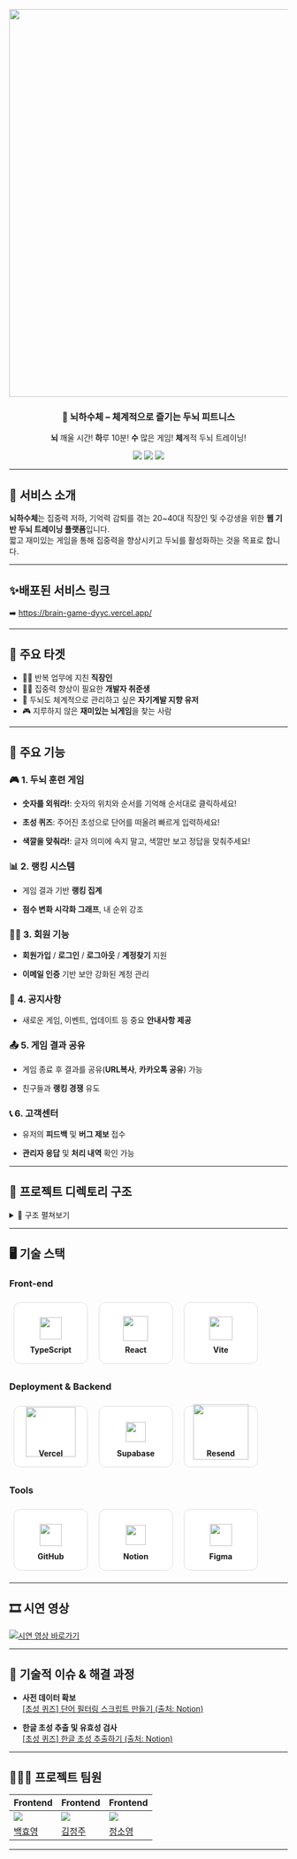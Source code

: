 <div align="center">

<!-- logo -->
<img src="./src/assets/images/readme/readme_img.png" width="700"/>

### 🧠 뇌하수체 – 체계적으로 즐기는 두뇌 피트니스

**뇌** 깨울 시간! **하**루 10분! **수** 많은 게임! **체**계적 두뇌 트레이닝!


</div>

<p align="center">
  <a href="https://github.com/LGTM-Team"><img src="https://img.shields.io/badge/-Github-000000?style=flat&logo=github&logoColor=white" /></a>
  <a href="#"><img src="https://img.shields.io/badge/Project%20Period-2025.07.22~2025.08.06-E55064?style=flat" /></a>
  <a href="#"><img src="https://img.shields.io/badge/Release-v1.0.0-3AE540?style=flat" /></a>
</p>

---

## 📌 서비스 소개

**뇌하수체**는 집중력 저하, 기억력 감퇴를 겪는 20~40대 직장인 및 수강생을 위한 **웹 기반 두뇌 트레이닝 플랫폼**입니다.  
짧고 재미있는 게임을 통해 집중력을 향상시키고 두뇌를 활성화하는 것을 목표로 합니다.

---



## ✨배포된 서비스 링크
➡️ https://brain-game-dyyc.vercel.app/

---

## 🎯 주요 타겟

- 🧑‍💻 반복 업무에 지친 **직장인**
- 👩‍🎓 집중력 향상이 필요한 **개발자 취준생**
- 🧠 두뇌도 체계적으로 관리하고 싶은 **자기계발 지향 유저**
- 🎮 지루하지 않은 **재미있는 뇌게임**을 찾는 사람

---

## 🔧 주요 기능

### 🎮 1. 두뇌 훈련 게임
- **숫자를 외워라!**: 숫자의 위치와 순서를 기억해 순서대로 클릭하세요!

- **초성 퀴즈**: 주어진 초성으로 단어를 떠올려 빠르게 입력하세요!

- **색깔을 맞춰라!**: 글자 의미에 속지 말고, 색깔만 보고 정답을 맞춰주세요!

### 📊 2. 랭킹 시스템
- 게임 결과 기반 **랭킹 집계**

- **점수 변화 시각화 그래프**, 내 순위 강조

### 🧑‍💼 3. 회원 기능
- **회원가입** / **로그인** / **로그아웃** / **계정찾기** 지원

- **이메일 인증** 기반 보안 강화된 계정 관리

### 📢 4. 공지사항
- 새로운 게임, 이벤트, 업데이트 등 중요 **안내사항 제공**


### 📤 5. 게임 결과 공유
- 게임 종료 후 결과를 공유(**URL복사**, **카카오톡 공유**) 가능

- 친구들과 **랭킹 경쟁** 유도

### 📞 6. 고객센터
- 유저의 **피드백** 및 **버그 제보** 접수

- **관리자 응답** 및 **처리 내역** 확인 가능

---
## 📂 프로젝트 디렉토리 구조
<details>
<summary>📁 구조 펼쳐보기</summary>

```plaintext
src/
│
├── 🎨 assets/                      # 정적 자산 (이미지, 아이콘 등)
│   ├── icons/
│   └── images/
│       ├── account/
│       └── pages/
│           ├── error/
│           ├── game/
│           │   ├── numberGame/
│           │   └── tutorial/
│           ├── home/
│           └── notice/
│
├── 🧩 components/                  # 범용 UI 컴포넌트 (재사용 가능)
│   └── Button/
│       ├── Button.tsx
│       └── Button.module.css
│
├── 🪝 hooks/                       # 커스텀 훅
│   ├── useAllGames.ts
│   ├── useAllRankingData.ts
│   ├── useBonusScore.ts
│   ├── useCountdownTimer.ts
│   ├── useCurrentSession.ts
│   ├── useLogin.ts
│   ├── useMyRankingData.ts
│   ├── useNumberCardTransition.ts
│   ├── useNumberStep.ts
│   ├── usePasswordReset.ts
│   ├── useSaveScore.ts
│   ├── useSignUp.ts
│   └── useUpdateNickname.ts
│
├── 🧠 contexts/                    # React Context 모음
│   ├── AuthContext.tsx
│   └── KeyboardContext.tsx
│
├── 🧱 common/                      # 공통 컴포넌트
│   ├── form/
│   ├── layout/
│   ├── modals/
│   ├── post/
│   └── styles/
│
├── 📦 data/                        # 정적 JSON 데이터
│
├── 📂 pages/                      # 라우트 단위 페이지 구성
│   ├── Home/
│   ├── Games/
│   ├── Login/
│   ├── MyPage/
│   ├── FindAccount/
│   ├── NotFound/
│   ├── Notice/
│   └── Qna/
│
├── 🔌 api/                         # API 통신 모듈
│   └── service/
│       ├── notice/
│       ├── qna/
│       ├── auth/
│       ├── game/
│       └── supabase/
│
├── 🛠️ utils/                       # 공통 유틸 함수
│
├── 🗺️ router/                      # React Router 설정
│
├── 🎨 styles/                      # 전역 스타일 및 CSS 변수
│
├── 📐 types/                       # TypeScript 타입 정의
│
├── 🧮 App.tsx                      # 메인 앱 컴포넌트
├── 🚀 main.tsx                     # 앱 진입점
└── ⚙️ vite-env.d.ts                # Vite 환경 타입
```
</details>

---

## 🖥️ 기술 스택

### Front-end
<div style="text-align: start;">
  <div style="display: inline-block; margin: 8px; padding: 16px; border: 1px solid #ddd; border-radius: 12px; text-align: center; width: 100px; background: #fff;">
    <div style="height: 60px; display: flex; align-items: center; justify-content: center;">
      <img src="https://raw.githubusercontent.com/xandemon/developer-icons/main/icons/typescript.svg" width="40">
    </div>
    <strong>TypeScript</strong>
  </div>
  <div style="display: inline-block; margin: 8px; padding: 16px; border: 1px solid #ddd; border-radius: 12px; text-align: center; width: 100px; background: #fff;">
    <div style="height: 60px; display: flex; align-items: center; justify-content: center;">
      <img src="https://raw.githubusercontent.com/xandemon/developer-icons/main/icons/reactjs.svg" width="45">
    </div>
    <strong>React</strong>
  </div>
  <div style="display: inline-block; margin: 8px; padding: 16px; border: 1px solid #ddd; border-radius: 12px; text-align: center; width: 100px; background: #fff;">
    <div style="height: 60px; display: flex; align-items: center; justify-content: center;">
      <img src="https://raw.githubusercontent.com/xandemon/developer-icons/main/icons/vitejs.svg" width="42">
    </div>
    <strong>Vite</strong>
  </div>
</div>

### Deployment & Backend
<div style="text-align: start;">
  <div style="display: inline-block; margin: 8px; padding: 16px; border: 1px solid #ddd; border-radius: 12px; text-align: center; width: 100px; background: #fff;">
    <div style="height: 60px; display: flex; align-items: center; justify-content: center;">
      <img src="https://raw.githubusercontent.com/xandemon/developer-icons/main/icons/vercel-dark-wordmark.svg" width="90">
    </div>
    <strong>Vercel</strong>
  </div>
  <div style="display: inline-block; margin: 8px; padding: 16px; border: 1px solid #ddd; border-radius: 12px; text-align: center; width: 100px; background: #fff;">
    <div style="height: 60px; display: flex; align-items: center; justify-content: center;">
      <img src="https://raw.githubusercontent.com/xandemon/developer-icons/main/icons/supabase.svg" width="36">
    </div>
    <strong>Supabase</strong>
  </div>
  <div style="display: inline-block; margin: 8px; padding: 16px; border: 1px solid #ddd; border-radius: 12px; text-align: center; width: 100px; background: #fff;">
    <div style="height: 60px; display: flex; align-items: center; justify-content: center;">
      <img src="https://raw.githubusercontent.com/xandemon/developer-icons/main/icons/resend.svg" width="100">
    </div>
    <strong>Resend</strong>
  </div>
</div>

### Tools
<div style="text-align: start;">
  <div style="display: inline-block; margin: 8px; padding: 16px; border: 1px solid #ddd; border-radius: 12px; text-align: center; width: 100px; background: #fff;">
    <div style="height: 60px; display: flex; align-items: center; justify-content: center;">
      <img src="https://raw.githubusercontent.com/xandemon/developer-icons/main/icons/github-dark.svg" width="40">
    </div>
    <strong>GitHub</strong>
  </div>
  <div style="display: inline-block; margin: 8px; padding: 16px; border: 1px solid #ddd; border-radius: 12px; text-align: center; width: 100px; background: #fff;">
    <div style="height: 60px; display: flex; align-items: center; justify-content: center;">
      <img src="https://raw.githubusercontent.com/xandemon/developer-icons/main/icons/notion.svg" width="36">
    </div>
    <strong>Notion</strong>
  </div>
  <div style="display: inline-block; margin: 8px; padding: 16px; border: 1px solid #ddd; border-radius: 12px; text-align: center; width: 100px; background: #fff;">
    <div style="height: 60px; display: flex; align-items: center; justify-content: center;">
      <img src="https://raw.githubusercontent.com/xandemon/developer-icons/main/icons/figma.svg" width="40">
    </div>
    <strong>Figma</strong>
  </div>
</div>

---
## 🎞️ 시연 영상
[![시연 영상 바로가기](https://img.youtube.com/vi/_o4AmS7OlCA/0.jpg)](https://www.youtube.com/watch?v=_o4AmS7OlCA)

---

## 🤔 기술적 이슈 & 해결 과정

- **사전 데이터 확보**  
  [[초성 퀴즈] 단어 필터링 스크립트 만들기 (출처: Notion)](https://www.notion.so/230a46ddb60c80ee9b61cc25ef97417d)

- **한글 초성 추출 및 유효성 검사**  
  [[초성 퀴즈] 한글 초성 추출하기 (출처: Notion)](https://www.notion.so/23aa46ddb60c805ea651d327d4a218fb)



---

## 🧑‍🤝‍🧑 프로젝트 팀원

| Frontend | Frontend | Frontend |
|--------|----------|----------|
| ![](https://github.com/HyoYoung0829.png?size=120) | ![](https://github.com/KimJJRoSY.png?size=120) | ![](https://github.com/Young-mang.png?size=120) |
| [백효영](https://github.com/HyoYoung0829) | [김정주](https://github.com/KimJJRoSY) |[정소영](https://github.com/Young-mang) |

---
